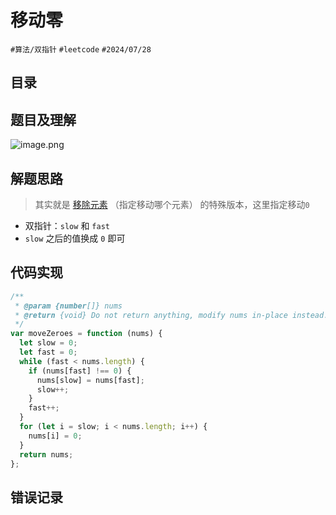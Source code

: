 
# 移动零


`#算法/双指针`  `#leetcode` `#2024/07/28` 


## 目录
<!-- toc -->
 ## 题目及理解 

![image.png](https://832-1310531898.cos.ap-beijing.myqcloud.com/4d1151bf396c03af984ebd8f5e3bcad9.png)

## 解题思路

> 其实就是 [移除元素](https://www.yuque.com/liguwe/agorithms/wftg17qn12ytlsrc) （指定移动哪个元素） 的特殊版本，这里指定移动` 0 `

- 双指针：`slow` 和 `fast`
- `slow` 之后的值换成 `0` 即可

## 代码实现

```javascript
/**
 * @param {number[]} nums
 * @return {void} Do not return anything, modify nums in-place instead.
 */
var moveZeroes = function (nums) {
  let slow = 0;
  let fast = 0;
  while (fast < nums.length) {
    if (nums[fast] !== 0) {
      nums[slow] = nums[fast];
      slow++;
    }
    fast++;
  }
  for (let i = slow; i < nums.length; i++) {
    nums[i] = 0;
  }
  return nums;
};

```

## 错误记录

